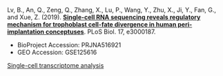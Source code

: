 Lv, B., An, Q., Zeng, Q., Zhang, X., Lu, P., Wang, Y., Zhu, X., Ji, Y., Fan, G., and Xue, Z. (2019). **[Single-cell RNA sequencing reveals regulatory mechanism for trophoblast cell-fate divergence in human peri-implantation conceptuses](https://doi.org/10.1371/journal.pbio.3000187)**. PLoS Biol. 17, e3000187.

- BioProject Accession: PRJNA516921
- GEO Accession: GSE125616

[Single-cell transcriptome analysis](https://jlduan.github.io/Replica/journal.pbio.3000187/notebooks/analyze.html)

